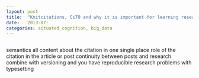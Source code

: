 ```yaml
---
layout: post
title:  "Knitcitations, CiTO and why it is important for learning research"
date:   2013-07-
categories: situated_cognition, big_data
---
```


![]()

semantics
all content about the citation in one single place
role of the citation in the article or post
continuity between posts and research
combine with versioning and you have reproducible research
problems with typesetting